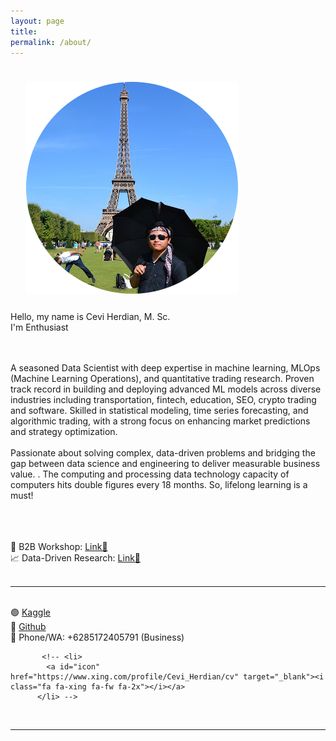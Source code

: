 ```yaml
---
layout: page
title: 
permalink: /about/
---
```


<img class="col one right" src="/img/ceviparisrounding.png" style="padding:25px">

<!--<img class="col one right" src="/img/ceviyellow-rounded.png" style="padding:25px">-->
<!--<img class="col one right" src="/img/sohot.png" style="padding:25px">-->


<div>
Hello, my name is Cevi Herdian, M. Sc. 
<br>	
I'm <span class="changing"></span> Enthusiast
<div>
<br>
<br>
<!--A seasoned Data Scientist with a strong background in developing and deploying cutting-edge machine-learning models and solutions (MLOps:=Machine Learning Operations). With a passion for data-driven problem-solving and a track record of successful projects in different industries, I excel in bridging the gap between data science and engineering to deliver tangible business value.-->

A seasoned Data Scientist with deep expertise in machine learning, MLOps (Machine Learning 
Operations), and quantitative trading research. Proven track record in building and deploying 
advanced ML models across diverse industries including transportation, fintech, education, SEO, 
crypto trading and software. Skilled in statistical modeling, time series forecasting, and algorithmic 
trading, with a strong focus on enhancing market predictions and strategy optimization. 
<br>
<br>
Passionate 
about solving complex, data-driven problems and bridging the gap between data science and 
engineering to deliver measurable business value. . The computing and processing data technology capacity of computers hits double figures every 18 months. So, lifelong learning is a must! 
<!--I am a postgraduate student in Financial Services & Risk Management at HTW Berlin-University of Applied Sciences. My Specializing area in study is Advanced Data Analytics (Descriptive, Predictive, Prescriptive and Applied AI=Machine learning). I'm interested in exploring the new ways or technology for better insight from data.--> 
<br>
<br>


<br>
<!--🤖 AI / ML Demo: <a href="https://itsmecevi.streamlit.app/">Link🔗</a>
<br>-->
<!--🚢 Senior Data Scientist Innovez One Singapore: <a href="https://www.innovez-one.com/">Link🔗</a>
<br>-->
🏢 B2B Workshop: <a href="https://itsmecevi.github.io/workshop/">Link🔗</a>
<br>
📈 Data-Driven Research: <a href="https://scholar.google.com/citations?user=_Y2h-gYAAAAJ&hl=en">Link🔗</a>
<br>
<!--<br>
🏫 Republic of Data Science P2P Mentoring (Soon): 
<br>-->
<!--🤖 Trading BOT: <a href="">Link🔗</a>-->
<br>
<!--📝 Academic Publication: <a href="https://scholar.google.com/citations?user=_Y2h-gYAAAAJ&hl=en">Link🔗</a>
<br>-->
 <!--📚 Certification: <a href="https://itsmecevi.github.io/certification/">Link🔗</a>
<br>-->


____
<br>
🟢 <a href="https://www.kaggle.com/itsmecevi">Kaggle</a>
<br>
🔴 <a href="https://github.com/itsmecevi/">Github</a>
<br>
🛜 Phone/WA: +6285172405791 (Business)

<!--✅ <a href="https://www.example.com">Curriculum Vitae-X</a>-->


<!--
	<li>
    <a id="icon" href="https://itsmecevi.github.io/work_portofolio/" target="_blank"><i class="fa fa-refresh fa-spin fa-3x fa-fw"></i>Work Portfolio</a>
          </li>
	
 	<li>
    	<a id="icon" href="https://drive.google.com/file/d/1fwpV1H9A5UFeU30xL0h-DgIudxanUAdz/view?usp=sharing" target="_blank"><i class="fa fa-file" aria hidden="true"></i> Curriculum Vitae-May 2023</a>
          </li>	
	
	 <li>
            <a id="icon" href="https://github.com/itsmecevi" target="_blank"><i class="fa fa-github fa-fw fa-2x"></i>Github</a>
          </li>
	
	 <li>
	<a id="icon" href="https://www.linkedin.com/in/cevi-herdian-ba83a9a2/" target="_blank"><i class="fa fa-linkedin fa-fw fa-2x"></i> Linkedin</a>
	</li>
	
         <!-- <li>
            <a id="icon" href="https://www.linkedin.com/in/cevi-herdian-ba83a9a2/" target="_blank"><i class="fa fa-linkedin fa-fw fa-2x"></i></a>
          </li> -->
           <!-- <li>
            <a id="icon" href="https://www.xing.com/profile/Cevi_Herdian/cv" target="_blank"><i class="fa fa-xing fa-fw fa-2x"></i></a>
          </li> -->

<!--
<br>
<br>
Extras: my key fields of interest
<br>
#Statistics: descriptive, inferential, and predictive
<br>
#Data model: starschema, snowflakes, relational data
<br>
#KPI (Key Performances Indicators)
<br>
#Ad hoc reporting
<br>
#Data Mining
<br>
#Data quality
<br>
#EDA (Exploratory Data Analysis)
<br>
#Data Science
<br>
#Kaggle 
<br>
#Scrum & Kanban project management (Trello)
<br>
#Confluenci Wiki Documentation
<br>
<br>
Tools:
<br>
#SSBI (Self Service Business Intelligence): Power BI & Tableau
<br>
#Microsoft Excel & VBA
<br>
#Self Service ETL (Extract, Transformation, Loaden): Power Query, M Programming, Power Pivot, DAX (Data Analyst Expression)
<br>
#SQL
<br>
#R, R Notebook, R markdown, R Shiny
<br>
#Python, Anaconda, Jupyter Notebook
<br>
#SAP Business Object Web Intelligence -->

<!--  <a class="page-link" target="_blank" href="{{ '/JasminRubinovitzCV_2017.pdf' | prepend: site.baseurl }}">Resume</a> -->
</div>

<br/>
<hr/>
<br/>
<!-- <span class="contacticon center">
	<a href="mailto:jasrub@gmail.com"><i class="fa fa-envelope-square"></i></a>
	<a href="https://github.com/jasrub" target="_blank"><i class="fa fa-github-square"></i></a>
	<a href="https://il.linkedin.com/pub/jasmin-rubinovitz/a5/a91/9b1" target="_blank"><i class="fa fa-linkedin-square"></i></a>
	<a href="https://www.facebook.com/jasmin.rubinovitz" target="_blank"><i class="fa fa-facebook-square"></i></a>
</span> -->
<script src="https://ajax.googleapis.com/ajax/libs/jquery/3.1.1/jquery.min.js"></script>

<script type="text/javascript">
	{% include js/typed.js %}
</script>
<script>
  $(function(){
      $(".changing").typed({
        strings: ["AI/ML"],
        typeSpeed: 50,
				backDelay: 2000,
				showCursor: false,
				loop: true
      });
  });
</script>

